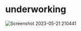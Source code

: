 # underworking

![Screenshot 2023-05-21 210441](https://github.com/alisamirali/google-search-clone/assets/62913154/64fb088a-3808-4f36-856f-88afb93ec24b)
